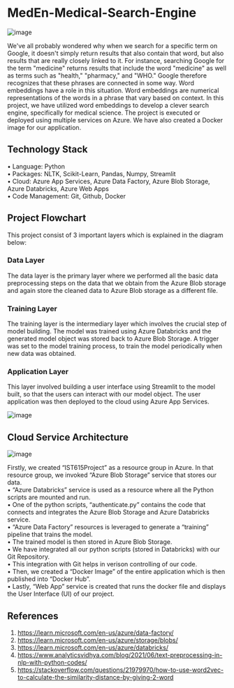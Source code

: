 # MedEn-Medical-Search-Engine
 
![image](https://user-images.githubusercontent.com/30213777/224561752-8d38d1a5-4a45-4c01-91de-2bf366b146cb.png)

We've all probably wondered why when we search for a specific term on Google, it doesn't simply return results that also contain that word, but also results that are 
really closely linked to it. For instance, searching Google for the term "medicine" returns results that include the word "medicine" as well as terms such as "health," 
"pharmacy," and "WHO." Google therefore recognizes that these phrases are connected in some way. Word embeddings have a role in this situation. Word 
embeddings are numerical representations of the words in a phrase that vary based on context. In this project, we have utilized word embeddings to develop a clever 
search engine, specifically for medical science. The project is executed or deployed using multiple services on Azure. We have also created a Docker image for our 
application.

## Technology Stack
• Language: Python\
• Packages: NLTK, Scikit-Learn, Pandas, Numpy, Streamlit\
• Cloud: Azure App Services, Azure Data Factory, Azure Blob Storage, Azure Databricks, Azure Web Apps\
• Code Management: Git, Github, Docker

## Project Flowchart
This project consist of 3 important layers which is explained in the diagram below:
### Data Layer
The data layer is the primary layer where we performed all the basic data preprocessing steps on the data that we obtain from the Azure Blob storage 
and again store the cleaned data to Azure Blob storage as a different file.

### Training Layer
The training layer is the intermediary layer which involves the crucial step of model building. The model was trained using Azure Databricks and the generated 
model object was stored back to Azure Blob Storage. A trigger was set to the model training process, to train the model periodically when new data was
obtained.

### Application Layer
This layer involved building a user interface using Streamlit to the model built, so that the users can interact with our model object. The user application was then 
deployed to the cloud using Azure App Services.

![image](https://user-images.githubusercontent.com/30213777/224562353-00dd77bd-339d-4481-a6a9-00c44f5a007b.png)

## Cloud Service Architecture
![image](https://user-images.githubusercontent.com/30213777/224563164-77dbfbbf-842a-4328-ba8e-4521638ea720.png)

Firstly, we created “IST615Project” as a resource group in Azure. In that resource group, we invoked “Azure Blob Storage” service that stores our data.\
• “Azure Databricks” service is used as a resource where all the Python scripts are mounted and run.\
• One of the python scripts, “authenticate.py” contains the code that connects and integrates the Azure Blob Storage and Azure Databricks service.\
• “Azure Data Factory” resources is leveraged to generate a “training” pipeline that trains the model.\
• The trained model is then stored in Azure Blob Storage.\
• We have integrated all our python scripts (stored in Databricks) with our Git Repository.\
• This integration with Git helps in verison controlling of our code.\
• Then, we created a “Docker Image” of the entire application which is then published into “Docker Hub”.\
• Lastly, “Web App” service is created that runs the docker file and displays the User Interface (UI) of our project.

## References

1. https://learn.microsoft.com/en-us/azure/data-factory/
2. https://learn.microsoft.com/en-us/azure/storage/blobs/
3. https://learn.microsoft.com/en-us/azure/databricks/
4. https://www.analyticsvidhya.com/blog/2021/06/text-preprocessing-in-nlp-with-python-codes/
5. https://stackoverflow.com/questions/21979970/how-to-use-word2vec-to-calculate-the-similarity-distance-by-giving-2-word





